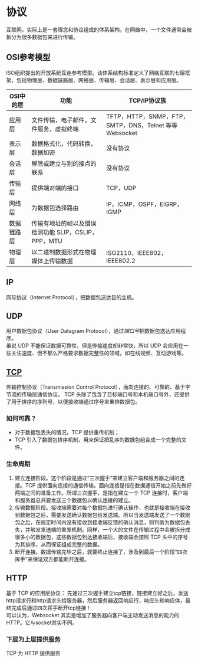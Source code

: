 # 协议
互联网，实际上是一套理念和协议组成的体系架构。在网络中，一个文件通常会被拆分为很多数据包来进行传输。

## OSI参考模型
ISO组织提出的开放系统互连参考模型。该体系结构标准定义了网络互联的七层框架，包括物理层、数据链路层、网络层、传输层、会话层、表示层和应用层。


OSI中的层 | 功能 | TCP/IP协议族
-|-|-
应用层 | 文件传输，电子邮件，文件服务，虚拟终端 |TFTP，HTTP，SNMP，FTP，SMTP，DNS，Telnet 等等  Websocket
表示层 | 数据格式化，代码转换，数据加密 | 没有协议
会话层 | 解除或建立与别的接点的联系 | 没有协议
传输层 | 提供端对端的接口 | TCP，UDP
网络层 | 为数据包选择路由 |IP，ICMP，OSPF，EIGRP，IGMP
数据链路层 | 传输有地址的帧以及错误检测功能 SLIP，CSLIP，PPP，MTU
物理层 | 以二进制数据形式在物理媒体上传输数据 | ISO2110，IEEE802，IEEE802.2

## IP
网际协议（Internet Protocol），把数据包送达目的主机。

## UDP
用户数据包协议（User Datagram Protocol），通过*端口号*把数据包送达应用程序。  
虽说 UDP 不能保证数据可靠性，但是传输速度却非常快，所以 UDP 会应用在一些关注速度、但不那么严格要求数据完整性的领域，如在线视频、互动游戏等。

## [TCP](https://zh.wikipedia.org/wiki/%E4%BC%A0%E8%BE%93%E6%8E%A7%E5%88%B6%E5%8D%8F%E8%AE%AE)
传输控制协议（Transmission Control Protocol），面向连接的、可靠的、基于字节流的传输层通信协议。
TCP 头除了包含了目标端口号和本机端口号外，还提供了用于排序的序列号，以便接收端通过序号来重排数据包。
### 如何可靠？
- 对于数据包丢失的情况，TCP 提供重传机制；
- TCP 引入了数据包排序机制，用来保证把乱序的数据包组合成一个完整的文件。
### 生命周期
1. 建立连接阶段。这个阶段是通过“三次握手”来建立客户端和服务器之间的连接。TCP 提供面向连接的通信传输。面向连接是指在数据通信开始之前先做好两端之间的准备工作。所谓三次握手，是指在建立一个 TCP 连接时，客户端和服务器总共要发送三个数据包以确认连接的建立。
2. 传输数据阶段。接收端需要对每个数据包进行确认操作，也就是接收端在接收到数据包之后，需要发送确认数据包给发送端。所以当发送端发送了一个数据包之后，在规定时间内没有接收到接收端反馈的确认消息，则判断为数据包丢失，并触发发送端的重发机制。同样，一个大的文件在传输过程中会被拆分成很多小的数据包，这些数据包到达接收端后，接收端会按照 TCP 头中的序号为其排序，从而保证组成完整的数据。
3. 断开连接。数据传输完毕之后，就要终止连接了，涉及到最后一个阶段“四次挥手”来保证双方都能断开连接。

## HTTP
基于 TCP 的应用层协议： 先通过三次握手建立tcp链接，链接建立好之后，发送http请求行和http请求头给服务器，然后服务器返回响应行，响应头和响应体，最终完成后通过四次挥手断开tcp链接！  
可以认为，Websocket 其实是增加了服务器向客户端主动发送消息的能力的HTTP。它与socket其实不同。

### 下层为上层提供服务
TCP 为 HTTP 提供服务

